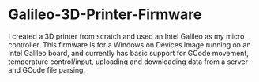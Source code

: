 Galileo-3D-Printer-Firmware
===========================
I created a 3D printer from scratch and used an Intel Galileo as my micro controller. This firmware is for a Windows on Devices image running on an Intel Galileo board, and currently has basic support for GCode movement, temperature control/input, uploading and downloading data from a server and GCode file parsing. 

